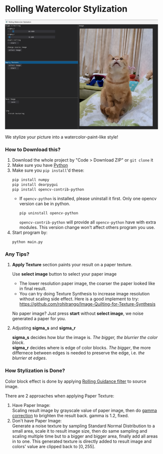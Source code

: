 # Rolling Watercolor Stylization
![alt text](readme_demo_screenshot.png)

We stylize your picture into a watercolor-paint-like style!


### How to Download this?
1. Download the whole project by "Code > Download ZIP" or `git clone` it
2. Make sure you have [Python](https://www.python.org/downloads/)
3. Make sure you `pip install`'d these:
    ```
    pip install numpy 
    pip install dearpygui
    pip install opencv-contrib-python
    ```
    - If `opencv-python` is installed, please uninstall it first. Only one opencv version can be in python.
        ```
        pip uninstall opencv-python 
        ```
        `opencv-contrib-python` will provide all `opencv-python` have with extra modules. This version change won't affect others program you use.
4. Start program by:
    ```
    python main.py
    ```
### Any Tips?
1. **Apply Texture** section paints your result on a paper texture.
    
    Use **select image** button to select your paper image
      - The lower resolution paper image, the coarser the paper looked like in final result. 
      - You can try doing Texture Synthesis to increase image resolution without scaling side effect. Here is a good implement to try: https://github.com/rohitrango/Image-Quilting-for-Texture-Synthesis 
    
    No paper image? Just press **start** without **select image**, we noise generated a paper for you. 
2. Adjusting **sigma_s** and **sigma_r**
 
    **sigma_s** decides how blur the image is. *The bigger, the blurrier the color block*.   
    **sigma_r** decides where is edge of color blocks. *The bigger*, the more differnece between edges is needed to preserve the edge, i.e. *the blurrier at edges*.  
### How Stylization is Done?
Color block effect is done by applying [Rolling Guidance filter](https://www.cse.cuhk.edu.hk/leojia/projects/rollguidance/) to source image.

There are 2 approaches when applying Paper Texture:
1. Have Paper Image:  
   Scaling result image by grayscale value of paper image, then do [gamma correction](https://en.wikipedia.org/wiki/Gamma_correction) to brighten the result back. gamma is $1.2$, fixed.
2. Don't have Paper Image:  
   Generate a noise texture by sampling Standard Normal Distribution to a small area, scale it to result image size, then do same sampling and scaling  multiple time but to a bigger and bigger area, finally add all areas in to one. This generated texture is directly added to result image and  colors' value are clipped back to $[0,255]$.
